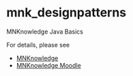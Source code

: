 # mnk_designpatterns
MNKnowledge Java Basics

For details, please see 
* [MNKnowledge](http://www.mnknowledge.com/courses_en.html "Courses")
* [MNKnowledge Moodle](https://moodle.mnknowledge.com/ "Requires registration")
